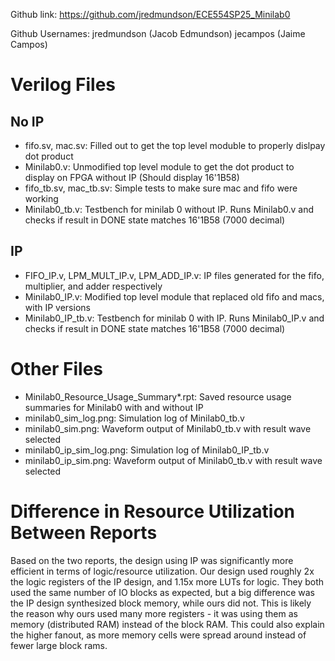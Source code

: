 Github link:
https://github.com/jredmundson/ECE554SP25_Minilab0

Github Usernames:
jredmundson (Jacob Edmundson)
jecampos (Jaime Campos)

#  Verilog Files

## No IP
-  fifo.sv, mac.sv: Filled out to get the top level moduble to properly dislpay dot product
-  Minilab0.v: Unmodified top level module to get the dot product to display on FPGA without IP (Should display 16'1B58)
-  fifo_tb.sv, mac_tb.sv: Simple tests to make sure mac and fifo were working
-  Minilab0_tb.v: Testbench for minilab 0 without IP. Runs Minilab0.v and checks if result in DONE state matches 16'1B58 (7000 decimal)

## IP
-  FIFO_IP.v, LPM_MULT_IP.v, LPM_ADD_IP.v: IP files generated for the fifo, multiplier, and adder respectively
-  Minilab0_IP.v: Modified top level module that replaced old fifo and macs, with IP versions
-  Minilab0_IP_tb.v: Testbench for minilab 0 with IP. Runs Minilab0_IP.v and checks if result in DONE state matches 16'1B58 (7000 decimal)

# Other Files
- Minilab0_Resource_Usage_Summary*.rpt: Saved resource usage summaries for Minilab0 with and without IP
- minilab0_sim_log.png: Simulation log of Minilab0_tb.v
- minilab0_sim.png: Waveform output of Minilab0_tb.v with result wave selected
- minilab0_ip_sim_log.png: Simulation log of Minilab0_IP_tb.v
- minilab0_ip_sim.png: Waveform output of Minilab0_tb.v with result wave selected

# Difference in Resource Utilization Between Reports
Based on the two reports, the design using IP was significantly more efficient in terms of logic/resource utilization. Our design used roughly 2x the logic registers of the IP design, and 1.15x more LUTs for logic. They both used the same number of IO blocks as expected, but a big difference was the IP design synthesized block memory, while ours did not. This is likely the reason why ours used many more registers - it was using them as memory (distributed RAM) instead of the block RAM. This could also explain the higher fanout, as more memory cells were spread around instead of fewer large block rams. 

